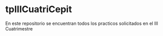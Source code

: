 # tpIIICuatriCepit
En este repositorio se encuentran todos los practicos solicitados en el III Cuatrimestre
